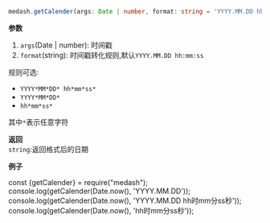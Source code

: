 ```ts
medash.getCalender(args: Date | number, format: string = 'YYYY.MM.DD hh:mm:ss')
```


**参数**  
1. `args`(Date | number): 时间戳  
2. `format`(string): 时间戳转化规则,默认`YYYY.MM.DD hh:mm:ss`  

规则可选: 
* `YYYY*MM*DD* hh*mm*ss*`  
* `YYYY*MM*DD*`  
* `hh*mm*ss*`  

其中`*`表示任意字符


**返回**  
`string`:返回格式后的日期        
  
**例子**  

<me-embed>const {getCalender} = require("medash");
console.log(getCalender(Date.now(), 'YYYY.MM.DD'));
console.log(getCalender(Date.now(), 'YYYY.MM.DD hh时mm分ss秒'));
console.log(getCalender(Date.now(), 'hh时mm分ss秒'));</me-embed>